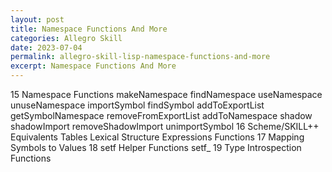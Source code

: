 ```yaml
---
layout: post
title: Namespace Functions And More
categories: Allegro Skill
date: 2023-07-04
permalink: allegro-skill-lisp-namespace-functions-and-more
excerpt: Namespace Functions And More
---
```


15
Namespace Functions
makeNamespace
findNamespace
useNamespace
unuseNamespace
importSymbol
findSymbol
addToExportList
getSymbolNamespace
removeFromExportList
addToNamespace
shadow
shadowImport
removeShadowImport
unimportSymbol
16
Scheme/SKILL++ Equivalents Tables
Lexical Structure
Expressions
Functions
17
Mapping Symbols to Values
18
setf Helper Functions
setf_<helper>
19
Type Introspection Functions